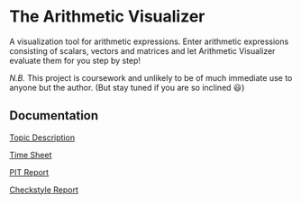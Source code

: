 # The Arithmetic Visualizer
A visualization tool for arithmetic expressions. Enter arithmetic expressions consisting of scalars, vectors and matrices and let Arithmetic Visualizer evaluate them for you step by step!

*N.B.* This project is coursework and unlikely to be of much immediate use to anyone but the author. (But stay tuned if you are so inclined :smiley:)

## Documentation
[Topic Description](documentation/TopicDescription.md)

[Time Sheet](documentation/TimeSheet.md)

[PIT Report](https://htmlpreview.github.io/?https://github.com/juhamyllari/arithmetic-visualizer/blob/master/documentation/pit/index.html)

[Checkstyle Report](https://htmlpreview.github.io/?https://github.com/juhamyllari/arithmetic-visualizer/blob/master/documentation/checkstyle/checkstyle.html)
